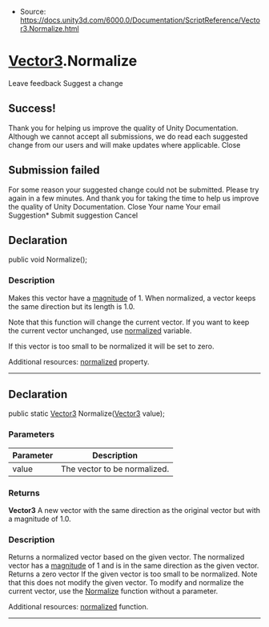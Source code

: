 * Source: https://docs.unity3d.com/6000.0/Documentation/ScriptReference/Vector3.Normalize.html

#  [Vector3](https://docs.unity3d.com/6000.0/Documentation/ScriptReference/Vector3.html).Normalize
Leave feedback
Suggest a change
## Success!
Thank you for helping us improve the quality of Unity Documentation. Although we cannot accept all submissions, we do read each suggested change from our users and will make updates where applicable.
Close
## Submission failed
For some reason your suggested change could not be submitted. Please <a>try again</a> in a few minutes. And thank you for taking the time to help us improve the quality of Unity Documentation.
Close
Your name Your email Suggestion* Submit suggestion
Cancel
## Declaration
public void Normalize(); 
### Description
Makes this vector have a [magnitude](https://docs.unity3d.com/6000.0/Documentation/ScriptReference/Vector3-magnitude.html) of 1.
When normalized, a vector keeps the same direction but its length is 1.0.  
  
Note that this function will change the current vector. If you want to keep the current vector unchanged, use [normalized](https://docs.unity3d.com/6000.0/Documentation/ScriptReference/Vector3-normalized.html) variable.  
  
If this vector is too small to be normalized it will be set to zero.  
  
Additional resources: [normalized](https://docs.unity3d.com/6000.0/Documentation/ScriptReference/Vector3-normalized.html) property.
* * *
## Declaration
public static [Vector3](https://docs.unity3d.com/6000.0/Documentation/ScriptReference/Vector3.html) Normalize([Vector3](https://docs.unity3d.com/6000.0/Documentation/ScriptReference/Vector3.html) value); 
### Parameters
Parameter | Description  
---|---  
value | The vector to be normalized.  
### Returns
**Vector3** A new vector with the same direction as the original vector but with a magnitude of 1.0. 
### Description
Returns a normalized vector based on the given vector. The normalized vector has a [magnitude](https://docs.unity3d.com/6000.0/Documentation/ScriptReference/Vector3-magnitude.html) of 1 and is in the same direction as the given vector. Returns a zero vector If the given vector is too small to be normalized.
Note that this does not modify the given vector. To modify and normalize the current vector, use the [Normalize](https://docs.unity3d.com/6000.0/Documentation/ScriptReference/Vector3.Normalize.html) function without a parameter.  
  
Additional resources: [normalized](https://docs.unity3d.com/6000.0/Documentation/ScriptReference/Vector3-normalized.html) function.
* * *
